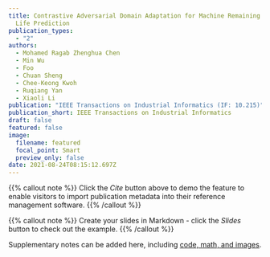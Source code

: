 ```yaml
---
title: Contrastive Adversarial Domain Adaptation for Machine Remaining Useful
  Life Prediction
publication_types:
  - "2"
authors:
  - Mohamed Ragab Zhenghua Chen
  - Min Wu
  - Foo
  - Chuan Sheng
  - Chee-Keong Kwoh
  - Ruqiang Yan
  - Xiaoli Li
publication: "IEEE Transactions on Industrial Informatics (IF: 10.215)"
publication_short: IEEE Transactions on Industrial Informatics
draft: false
featured: false
image:
  filename: featured
  focal_point: Smart
  preview_only: false
date: 2021-08-24T08:15:12.697Z
---
```

{{% callout note %}}
Click the *Cite* button above to demo the feature to enable visitors to import publication metadata into their reference management software.
{{% /callout %}}

{{% callout note %}}
Create your slides in Markdown - click the *Slides* button to check out the example.
{{% /callout %}}

Supplementary notes can be added here, including [code, math, and images](https://wowchemy.com/docs/writing-markdown-latex/).